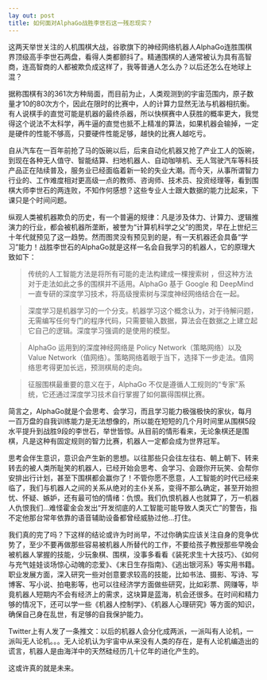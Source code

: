 ```yaml
---
lay out: post
title: 如何面对AlphaGo战胜李世石这一残忍现实？
---
```


这两天举世关注的人机围棋大战，谷歌旗下的神经网络机器人AlphaGo连胜围棋界顶级高手李世石两盘，看得人类都颤抖了。精通围棋的人通常被认为具有高智商，连高智商的人都被欺负成这样了，我等普通人怎么办？以后还怎么在地球上混？

据称围棋有3的361次方种局面，而目前为止，人类观测到的宇宙范围内，原子数量才10的80次方个，因此在限时的比赛中，人的计算力显然无法与机器相抗衡。有人说棋手的直觉可能是机器的最终杀器，所以快棋赛中人获胜的概率更大，我觉得这个说法不太科学，再牛逼的直觉也抵不上精准的算法，如果机器会输掉，一定是硬件的性能不够高，只要硬件性能足够，越快的比赛人越吃亏。

自从汽车在一百年前抢了马的饭碗以后，后来自动化机器又抢了产业工人的饭碗，到现在各种无人值守、智能结算、扫地机器人、自动咖啡机、无人驾驶汽车等科技产品正在陆续普及，服务业已经面临着新一轮的失业大潮。而今天，从事所谓智力行业的、工作难度相对更高级一点的教师、咨询师、技术员、投资经理等，看到围棋大师李世石的两连败，不知作何感想？这些专业人士跟大数据的能力比起来，下课只是个时间问题。

纵观人类被机器欺负的历史，有一个普遍的规律：凡是涉及体力、计算力、逻辑推演力的行业，都会被机器所垄断，被誉为“计算机科学之父”的图灵，早在上世纪三十年代就预见了这一趋势。然而图灵没有预见到的是，有一天机器还会具备“学习”能力！战胜李世石的AlphaGo就是这样一名会自我学习的机器人，它的原理大致如下：

> 传统的人工智能方法是将所有可能的走法构建成一棵搜索树 ，但这种方法对于走法如此之多的围棋并不适用。AlphaGo 基于 Google 和 DeepMind 一直专研的深度学习技术，将高级搜索树与深度神经网络结合在一起。

> 深度学习是机器学习的一个分支。机器学习这个概念认为，对于待解问题，无需编写任何专门的程序代码，只需要输入数据，算法会在数据之上建立起它自己的逻辑。深度学习强调的是使用的模型。

> AlphaGo 运用到的深度神经网络是 Policy Network（策略网络）以及 Value Network（值网络）。策略网络着眼于当下，选择下一步走法。值网络思考得更加长远，预测棋局的走向。

> 征服围棋最重要的意义在于，AlphaGo 不仅是遵循人工规则的“专家”系统，它还通过深度学习技术自行掌握了如何赢得围棋比赛。

简言之，AlphaGo就是个会思考、会学习，而且学习能力极强极快的家伙，每月一百万盘的自我训练能力是无法想像的，所以能在短短的几个月时间里从围棋5段水平提升到战胜9段的李世石，举世皆惊。从目前的情形看来，无论象棋还是围棋，凡是这种有固定规则的智力比赛，机器人一定都会成为世界冠军。

思考会伴生意识，意识会产生新的思想。以往那些只会往左往右、朝上朝下、转来转去的被人类所耻笑的机器人，已经开始会思考、会学习、会跟你开玩笑、会帮你安排出行计划，甚至下围棋都会赢你了！不管你愿不愿意，人工智能的时代已经来临了，我们与机器人之间的关系从绝对的主仆关系，变得不那么确定，甚至开始担忧、怀疑、嫉妒，还有最可怕的情绪：仇恨。我们仇恨机器人也就算了，万一机器人仇恨我们…难怪霍金会发出“开发彻底的人工智能可能导致人类灭亡”的警告，指不定他那台常年依靠的语音辅助设备都曾经威胁过他…打住。

我们真的完了吗？下这样的结论或许为时尚早，不过你确实应该关注自身的竞争优势了，至少不要再做那些容易被机器人所替代的工作，不要给孩子教授那些早晚会被机器人掌握的技能，少玩象棋、围棋，没事多看看《装死求生十大技巧》、《如何与充气娃娃谈场惊心动魄的恋爱》、《末日生存指南》、《逃出银河系》等实用书籍。职业发展方面，深入研究一些对创意要求较高的技能，比如书法、摄影、写诗、写博客、写小说、拍电影等，也可以往经济学方面做些研究，比如彩票、网赚等，毕竟机器人短期内不会有经济上的需求，这块算是蓝海，机会还很多。在时间和精力够的情况下，还可以学一些《机器人控制学》、《机器人心理研究》等方面的知识，确保自己身在乱世，有足够的自我保护能力。

Twitter上有人发了一条推文：以后的机器人会分化成两派，一派叫有人论机，一派叫无人论机。。。无人论机认为宇宙中从来没有人类的存在，是有人论机编造出的谎言，机器人是由海洋中的天然硅经历几十亿年的进化产生的。

这或许真的就是未来。
